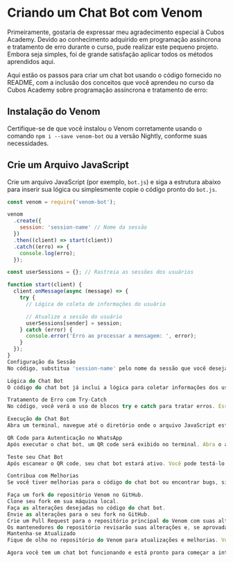 # Criando um Chat Bot com Venom

Primeiramente, gostaria de expressar meu agradecimento especial à Cubos Academy. Devido ao conhecimento adquirido em programação assíncrona e tratamento de erro durante o curso, pude realizar este pequeno projeto. Embora seja simples, foi de grande satisfação aplicar todos os métodos aprendidos aqui.

Aqui estão os passos para criar um chat bot usando o código fornecido no README, com a inclusão dos conceitos que você aprendeu no curso da Cubos Academy sobre programação assíncrona e tratamento de erro:

## Instalação do Venom

Certifique-se de que você instalou o Venom corretamente usando o comando `npm i --save venom-bot` ou a versão Nightly, conforme suas necessidades.

## Crie um Arquivo JavaScript

Crie um arquivo JavaScript (por exemplo, `bot.js`) e siga a estrutura abaixo para inserir sua lógica ou simplesmente copie o código pronto do `bot.js`.

```javascript
const venom = require('venom-bot');

venom
  .create({
    session: 'session-name' // Nome da sessão
  })
  .then((client) => start(client))
  .catch((erro) => {
    console.log(erro);
  });

const userSessions = {}; // Rastreia as sessões dos usuários

function start(client) {
  client.onMessage(async (message) => {
    try {
      // Lógica de coleta de informações do usuário

      // Atualize a sessão do usuário
      userSessions[sender] = session;
    } catch (error) {
      console.error('Erro ao processar a mensagem: ', error);
    }
  });
}
Configuração da Sessão
No código, substitua 'session-name' pelo nome da sessão que você deseja usar para seu chat bot.

Lógica do Chat Bot
O código do chat bot já inclui a lógica para coletar informações dos usuários em passos. Personalize essa lógica de acordo com suas necessidades. O código faz uso de await para lidar com operações assíncronas, como envio de mensagens e recebimento de mensagens dos usuários.

Tratamento de Erro com Try-Catch
No código, você verá o uso de blocos try e catch para tratar erros. Esses blocos são especialmente úteis ao lidar com operações assíncronas, garantindo que erros sejam tratados de forma adequada.

Execução do Chat Bot
Abra um terminal, navegue até o diretório onde o arquivo JavaScript está localizado e execute o chat bot usando node bot.js.

QR Code para Autenticação no WhatsApp
Após executar o chat bot, um QR code será exibido no terminal. Abra o aplicativo WhatsApp no seu dispositivo móvel e use a opção de escanear QR code para autenticar o bot.

Teste seu Chat Bot
Após escanear o QR code, seu chat bot estará ativo. Você pode testá-lo enviando mensagens para a sessão configurada.

Contribua com Melhorias
Se você tiver melhorias para o código do chat bot ou encontrar bugs, sinta-se à vontade para fazer um Pull Request para o repositório do Venom. Aqui está como você pode contribuir:

Faça um fork do repositório Venom no GitHub.
Clone seu fork em sua máquina local.
Faça as alterações desejadas no código do chat bot.
Envie as alterações para o seu fork no GitHub.
Crie um Pull Request para o repositório principal do Venom com suas alterações.
Os mantenedores do repositório revisarão suas alterações e, se aprovadas, as incorporarão ao projeto principal.
Mantenha-se Atualizado
Fique de olho no repositório do Venom para atualizações e melhorias. Você pode sincronizar seu fork com o repositório principal para manter seu código atualizado.

Agora você tem um chat bot funcionando e está pronto para começar a interagir com os usuários ou melhorar o código conforme necessário. 
